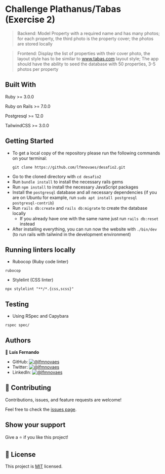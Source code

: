 # Challenge Plathanus/Tabas (Exercise 2)

> Backend: Model Property with a required name and has many photos; for each property, the third photo is the property cover; the photos are stored locally

> Frontend: Display the list of properties with their cover photo, the layout style has to be similar to www.tabas.com layout style; The app should have the ability to seed the database with 50 properties, 3-5 photos per property

## Built With

Ruby >= 3.0.0

Ruby on Rails >= 7.0.0

Postgresql >= 12.0

TailwindCSS >= 3.0.0

## Getting Started

- To get a local copy of the repository please run the following commands on your terminal:
   ```
   git clone https://github.com/lfmnovaes/desafio2.git
   ```
- Go to the cloned directory with `cd desafio2`
- Run `bundle install` to install the necessary rails gems
- Run `npm install` to install the necessary JavaScript packages
- Install the `postgresql` database and all necessary dependencies (if you are on Ubuntu for example, run `sudo apt install postgresql postgresql-contrib`)
- Run `rails db:create` and `rails db:migrate` to create the database locally
  - If you already have one with the same name just run `rails db:reset` instead
- After installing everything, you can run now the website with `./bin/dev` (to run rails with tailwind in the development environment)

## Running linters locally
- Rubocop (Ruby code linter)
```
rubocop
```
- Stylelint (CSS linter)
```
npx stylelint "**/*.{css,scss}"
```

## Testing
- Using RSpec and Capybara
``` 
rspec spec/
```

## Authors

👤 **Luís Fernando**

- GitHub: [![@lfmnovaes](https://img.shields.io/github/followers/lfmnovaes?color=lightgray&style=plastic&labelColor=blue)](https://github.com/lfmnovaes)
- Twitter: [![@lfmnovaes](https://img.shields.io/twitter/follow/lfmnovaes?style=plastic&labelColor=blue)](https://www.twitter.com/lfmnovaes/)
- LinkedIn: [![@lfmnovaes](https://img.shields.io/badge/LinkedIn-blue?style=plastic&logo=linkedin)](https://www.linkedin.com/in/lfmnovaes/)

## 🤝 Contributing

Contributions, issues, and feature requests are welcome!

Feel free to check the [issues page](../../issues/).

## Show your support

Give a ⭐️ if you like this project!

## 📝 License

This project is [MIT](./LICENSE) licensed.
